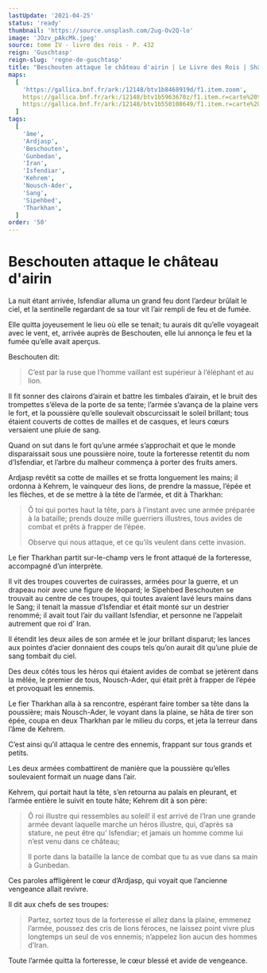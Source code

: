 ```yaml
---
lastUpdate: '2021-04-25'
status: 'ready'
thumbnail: 'https://source.unsplash.com/2ug-Ov2Q-lo'
image: 'JOzv_pAkcMk.jpeg'
source: tome IV - livre des rois - P. 432
reign: 'Guschtasp'
reign-slug: 'regne-de-guschtasp'
title: "Beschouten attaque le château d'airin | Le Livre des Rois | Shâhnâmeh"
maps:
  [
    'https://gallica.bnf.fr/ark:/12148/btv1b8468919d/f1.item.zoom',
    https://gallica.bnf.fr/ark:/12148/btv1b5963670z/f1.item.r=carte%20touran.zoom,
    https://gallica.bnf.fr/ark:/12148/btv1b550108649/f1.item.r=carte%20touran.zoom,
  ]
tags:
  [
    'âme',
    'Ardjasp',
    'Beschouten',
    'Gunbedan',
    'Iran',
    'Isfendiar',
    'Kehrem',
    'Nousch-Ader',
    'Sang',
    'Sipehbed',
    'Tharkhan',
  ]
order: '50'
---
```


# Beschouten attaque le château d'airin

La nuit étant arrivée, Isfendiar alluma un grand feu dont l’ardeur brûlait le ciel, et la sentinelle regardant de sa tour vit l’air rempli de feu et de fumée.

Elle quitta joyeusement le lieu où elle se tenait; tu aurais dit qu’elle voyageait avec le vent, et, arrivée auprès de Beschouten, elle lui annonça le feu et la fumée qu’elle avait aperçus.

Beschouten dit:

> C’est par la ruse que l’homme vaillant est supérieur à l’éléphant et au lion.

Il fit sonner des clairons d’airain et battre les timbales d’airain, et le bruit des trompettes s’éleva de la porte de sa tente; l’armée s’avança de la plaine vers le fort, et la poussière qu’elle soulevait obscurcissait le soleil brillant; tous étaient couverts de cottes de mailles et de casques, et leurs cœurs versaient une pluie de sang.

Quand on sut dans le fort qu’une armée s’approchait et que le monde disparaissait sous une poussière noire, toute la forteresse retentit du nom d’Isfendiar, et l’arbre du malheur commença à porter des fruits amers.

Ardjasp revêtit sa cotte de mailles et se frotta longuement les mains; il ordonna à Kehrem, le vainqueur des lions, de prendre la massue, l’épée et les flèches, et de se mettre à la tête de l’armée, et dit à Tharkhan:

> Ô toi qui portes haut la tête, pars à l’instant avec une armée préparée à la bataille; prends douze mille guerriers illustres, tous avides de combat et prêts à frapper de l’épée.
>
> Observe qui nous attaque, et ce qu’ils veulent dans cette invasion.

Le fier Tharkhan partit sur-le-champ vers le front attaqué de la forteresse, accompagné d’un interprète.

Il vit des troupes couvertes de cuirasses, armées pour la guerre, et un drapeau noir avec une figure de léopard; le Sipehbed Beschouten se trouvait au centre de ces troupes, qui toutes avaient lavé leurs mains dans le Sang; il tenait la massue d’Isfendiar et était monté sur un destrier renommé; il avait tout l’air du vaillant Isfendiar, et personne ne l’appelait autrement que roi d’ Iran.

Il étendit les deux ailes de son armée et le jour brillant disparut; les lances aux pointes d’acier donnaient des coups tels qu’on aurait dit qu’une pluie de sang tombait du ciel.

Des deux côtés tous les héros qui étaient avides de combat se jetèrent dans la mêlée, le premier de tous, Nousch-Ader, qui était prêt à frapper de l’épée et provoquait les ennemis.

Le fier Tharkhan alla à sa rencontre, espérant faire tomber sa tête dans la poussière; mais Nousch-Ader, le voyant dans la plaine, se hâta de tirer son épée, coupa en deux Tharkhan par le milieu du corps, et jeta la terreur dans l’âme de Kehrem.

C’est ainsi qu’il attaqua le centre des ennemis, frappant sur tous grands et petits.

Les deux armées combattirent de manière que la poussière qu’elles soulevaient formait un nuage dans l’air.

Kehrem, qui portait haut la tête, s’en retourna au palais en pleurant, et l’armée entière le suivit en toute hâte; Kehrem dit à son père:

> Ô roi illustre qui ressembles au soleil! il est arrivé de l’Iran une grande armée devant laquelle marche un héros illustre, qui, d’après sa stature, ne peut être qu’ Isfendiar; et jamais un homme comme lui n’est venu dans ce château;
>
> Il porte dans la bataille la lance de combat que tu as vue dans sa main à Gunbedan.

Ces paroles affligèrent le cœur d’Ardjasp, qui voyait que l’ancienne vengeance allait revivre.

Il dit aux chefs de ses troupes:

> Partez, sortez tous de la forteresse el allez dans la plaine, emmenez l’armée, poussez des cris de lions féroces, ne laissez point vivre plus longtemps un seul de vos ennemis; n’appelez lion aucun des hommes d’Iran.

Toute l’armée quitta la forteresse, le cœur blessé et avide de vengeance.
